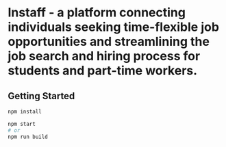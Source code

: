 
# Instaff - a platform connecting individuals seeking time-flexible job opportunities and streamlining the job search and hiring process for students and part-time workers.
## Getting Started

```bash
npm install
```

```bash
npm start
# or
npm run build
```
